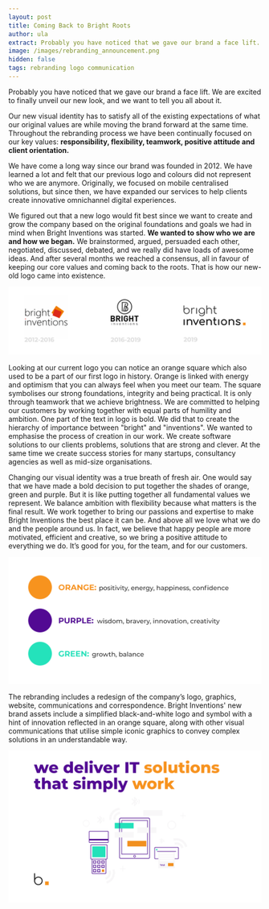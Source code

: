 ```yaml
---
layout: post
title: Coming Back to Bright Roots 
author: ula
extract: Probably you have noticed that we gave our brand a face lift. We are excited to finally unveil our new look, and we want to tell you all about it. The rebranding includes a redesign of the company’s logo, graphics, website, communications and correspondence. Our new brand assets include a simplified, black-and-white logo with a hint of innovation reflected in an orange square, along with other visual communications that utilise simple iconic graphics to convey complex solutions in an understandable way.
image: /images/rebranding_announcement.png
hidden: false
tags: rebranding logo communication 
---
```

Probably you have noticed that we gave our brand a face lift. We are excited to finally unveil our new look, and we want to tell you all about it.

Our new visual identity has to satisfy all of the existing expectations of what our original values are while moving the brand forward at the same time. Throughout the rebranding process we have been continually focused on our key values: **responsibility, flexibility, teamwork, positive attitude and client orientation.**

We have come a long way since our brand was founded in 2012. We have learned a lot and felt that our previous logo and colours did not represent who we are anymore. Originally, we focused on mobile centralised solutions, but since then, we have expanded our services to help clients create innovative omnichannel digital experiences.

We figured out that a new logo would fit best since we want to create and grow the company based on the original foundations and goals we had in mind when Bright Inventions was started. **We wanted to show who we are and how we began.** We brainstormed, argued, persuaded each other, negotiated, discussed, debated, and we really did have loads of awesome ideas. And after several months we reached a consensus, all in favour of keeping our core values and coming back to the roots. That is how our new-old logo came into existence.

![enter image description here](/images/logo_history.png)

Looking at our current logo you can notice an orange square which also used to be a part of our first logo in history. Orange is linked with energy and optimism that you can always feel when you meet our team. The square symbolises our strong foundations, integrity and being practical. It is only through teamwork that we achieve brightness. We are committed to helping our customers by working together with equal parts of humility and ambition. One part of the text in logo is bold. We did that to create the hierarchy of importance between "bright" and "inventions". We wanted to emphasise the process of creation in our work. We create software solutions to our clients problems, solutions that are strong and clever. At the same time we create success stories for many startups, consultancy agencies as well as mid-size organisations. 

Changing our visual identity was a true breath of fresh air. One would say that we have made a bold decision to put together the shades of orange, green and purple. But it is like putting together all fundamental values we represent. We balance ambition with flexibility because what matters is the final result. We work together to bring our passions and expertise to make Bright Inventions the best place it can be. And above all we love what we do and the people around us. In fact, we believe that happy people are more motivated, efficient and creative, so we bring a positive attitude to everything we do. It’s good for you, for the team, and for our customers.

![](/images/rebranding_colors.png)

The rebranding includes a redesign of the company’s logo, graphics, website, communications and correspondence. Bright Inventions' new brand assets include a simplified black-and-white logo and symbol with a hint of innovation reflected in an orange square, along with other visual communications that utilise simple iconic graphics to convey complex solutions in an understandable way.

![enter image description here](/images/rebranding_WE_DELIVER.png)


